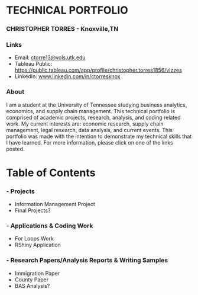 # TECHNICAL PORTFOLIO
### CHRISTOPHER TORRES - Knoxville,TN
### Links
- Email: ctorre13@vols.utk.edu
- Tableau Public: https://public.tableau.com/app/profile/christopher.torres1856/vizzes
- LinkedIn: www.linkedin.com/in/ctorresknox


### About 
I am a student at the University of Tennessee studying business analytics, economics, and supply chain management. This technical portfolio is comprised of academic projects, research, analysis, and coding related work. My current interests are: economic research, supply chain management, legal research, data analysis, and current events. This portfolio was made with the intention to demonstrate my technical skills that I have learned. For more information, please click on one of the links posted.

# Table of Contents 
### - Projects
- Information Management Project
- Final Projects?
### - Applications & Coding Work 
- For Loops Work
- RShiny Application 
### - Research Papers/Analysis Reports & Writing Samples
- Immigration Paper
- County Paper
- BAS Analysis?
  
